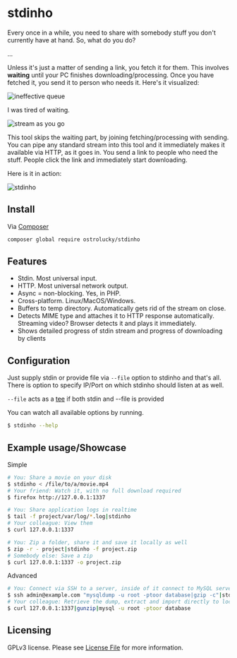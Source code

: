 # stdinho


Every once in a while, you need to share with somebody stuff you don't currently have at hand.
So, what do you do?

...

Unless it's just a matter of sending a link, you fetch it for them. 
This involves **waiting** until your PC finishes downloading/processing.
Once you have fetched it, you send it to person who needs it. Here's it visualized:

![ineffective queue](https://user-images.githubusercontent.com/496233/37245357-ff595ef8-2496-11e8-8c9a-0f10f9bd456f.gif)

I was tired of waiting.

![stream as you go](https://user-images.githubusercontent.com/496233/37245353-ed8cefd2-2496-11e8-801a-0654f15c5706.gif)


This tool skips the waiting part, by joining fetching/processing with sending. 
You can pipe any standard stream into this tool and it immediately makes
it available via HTTP, as it goes in. You send a link to people who need the stuff. 
People click the link and immediately start downloading.

Here is it in action:


![stdinho](https://user-images.githubusercontent.com/496233/37237663-e240866e-2416-11e8-9d03-386ae3790d1c.png)

## Install

Via [Composer](https://getcomposer.org/doc/00-intro.md)

```bash
composer global require ostrolucky/stdinho
```

## Features

* Stdin. Most universal input.
* HTTP. Most universal network output.
* Async = non-blocking. Yes, in PHP.
* Cross-platform. Linux/MacOS/Windows.
* Buffers to temp directory. Automatically gets rid of the stream on close.
* Detects MIME type and attaches it to HTTP response automatically. Streaming video? Browser detects it and plays it immediately.
* Shows detailed progress of stdin stream and progress of downloading by clients

## Configuration

Just supply stdin or provide file via `--file` option to stdinho and that's all. 
There is option to specify IP/Port on which stdinho should listen at as well.

`--file` acts as a [tee](https://en.wikipedia.org/wiki/Tee_(command)) if both stdin and --file is provided 

You can watch all available options by running. 
```bash
$ stdinho --help
``` 

## Example usage/Showcase
Simple
```bash
# You: Share a movie on your disk
$ stdinho < /file/to/a/movie.mp4
# Your friend: Watch it, with no full download required
$ firefox http://127.0.0.1:1337

# You: Share application logs in realtime
$ tail -f project/var/log/*.log|stdinho
# Your colleague: View them
$ curl 127.0.0.1:1337 

# You: Zip a folder, share it and save it locally as well
$ zip -r - project|stdinho -f project.zip
# Somebody else: Save a zip
$ curl 127.0.0.1:1337 -o project.zip
```

Advanced
```bash
# You: Connect via SSH to a server, inside of it connect to MySQL server, retrieve database dump, gzip it, retrieve it
$ ssh admin@example.com "mysqldump -u root -ptoor database|gzip -c"|stdinho
# Your colleague: Retrieve the dump, extract and import directly to local dev database
$ curl 127.0.0.1:1337|gunzip|mysql -u root -ptoor database
```


## Licensing

GPLv3 license. Please see [License File](LICENSE.md) for more information.
